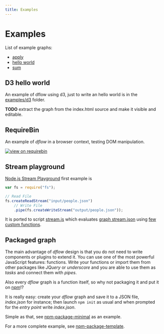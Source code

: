 ```yaml
---
title: Examples
---
```


# Examples

List of example graphs:

* [apply](http://g14n.info/dflow/examples/apply.html)
* [hello world](http://g14n.info/dflow/examples/hello-world.html)
* [sum](http://g14n.info/dflow/examples/sum.html)

<!--
* [createParagraph](http://g14n.info/dflow/examples/createParagraph.html)
* [dateParse](http://g14n.info/dflow/examples/dateParse.html)
* [dotOperator](http://g14n.info/dflow/examples/dotOperator.html)
* [indexOf](http://g14n.info/dflow/examples/indexOf.html)
* [new](http://g14n.info/dflow/examples/new.html)
* [or](http://g14n.info/dflow/examples/or.html)
* [welcome](http://g14n.info/dflow/examples/welcome.html)
-->

## D3 hello world

An example of dflow using d3, just to write an hello world is in the [examples/d3](https://github.com/fibo/dflow/tree/master/src/examples/d3) folder.

**TODO** extract the graph from the index.html source and make it visible and editable.

## RequireBin

An example of *dflow* in a browser context, testing DOM manipulation.

[![view on requirebin](http://requirebin.com/badge.png)](http://requirebin.com/?gist=45520011e093d6dfec9f)

## Stream playground

[Node.js Stream Playground](http://ejohn.org/blog/node-js-stream-playground/) first example is

```js
var fs = require("fs");

// Read File
fs.createReadStream("input/people.json")
    // Write File
    .pipe(fs.createWriteStream("output/people.json"));
```

It is ported to script [stream.js](https://github.com/fibo/dflow/blob/master/src/examples/stream-playground/stream.js) which evaluates [graph stream.json](https://github.com/fibo/dflow/blob/master/src/examples/stream-playground/stream.json) using [few custom functions](https://github.com/fibo/dflow/blob/master/src/examples/stream-playground/funcs.js).

## Packaged graph

The main advantage of *dflow* design is that you do not need to write components or plugins to extend it. You can use one of the most powerful JavaScript features: functions. Write your functions or import them from other packages like *JQuery* or *underscore* and you are able to use them as *tasks* and connect them with *pipes*.

Also every *dflow* graph is a function itself, so why not packaging it and put it on [npm](https://npm.im)!?

It is really easy: create your *dflow* graph and save it to a JSON file, *index.json* for instance; then launch `npm init` as usual and when prompted for the *entry point* write *index.json*.

Simple as that, see [npm-package-minimal](https://github.com/fibo/dflow/tree/master/src/examples/packages/npm-package-minimal) as an example.

For a more complete example, see [npm-package-template](https://github.com/fibo/dflow/tree/master/src/examples/packages/npm-package-template).
